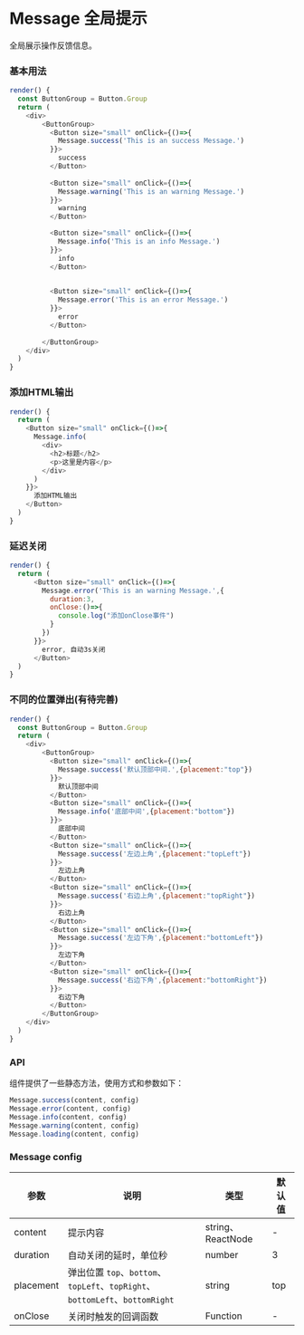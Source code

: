 Message 全局提示
===

全局展示操作反馈信息。

### 基本用法

<!--DemoStart--> 
```js
render() {
  const ButtonGroup = Button.Group
  return (
    <div>
        <ButtonGroup>
          <Button size="small" onClick={()=>{
            Message.success('This is an success Message.')
          }}>
            success
          </Button>  
          
          <Button size="small" onClick={()=>{
            Message.warning('This is an warning Message.')
          }}>
            warning
          </Button>  

          <Button size="small" onClick={()=>{
            Message.info('This is an info Message.')
          }}>
            info
          </Button>  

          
          <Button size="small" onClick={()=>{
            Message.error('This is an error Message.')
          }}>
            error
          </Button>  
          
        </ButtonGroup>
    </div>
  )
}
```
<!--End-->


### 添加HTML输出

<!--DemoStart--> 
```js
render() {
  return (
    <Button size="small" onClick={()=>{
      Message.info(
        <div>
          <h2>标题</h2>
          <p>这里是内容</p>
        </div>
      )
    }}>
      添加HTML输出 
    </Button> 
  )
}
```
<!--End-->

### 延迟关闭

<!--DemoStart--> 
```js
render() {
  return (
      <Button size="small" onClick={()=>{
        Message.error('This is an warning Message.',{
          duration:3,
          onClose:()=>{
            console.log("添加onClose事件")
          }
        })
      }}>
        error, 自动3s关闭
      </Button>
  )
}
```
<!--End-->

### 不同的位置弹出(有待完善)

<!--DemoStart--> 
```js
render() {
  const ButtonGroup = Button.Group
  return (
    <div>
        <ButtonGroup>
          <Button size="small" onClick={()=>{
            Message.success('默认顶部中间.',{placement:"top"})
          }}>
            默认顶部中间
          </Button>
          <Button size="small" onClick={()=>{
            Message.info('底部中间',{placement:"bottom"})
          }}>
            底部中间
          </Button>
          <Button size="small" onClick={()=>{
            Message.success('左边上角',{placement:"topLeft"})
          }}>
            左边上角
          </Button>
          <Button size="small" onClick={()=>{
            Message.success('右边上角',{placement:"topRight"})
          }}>
            右边上角
          </Button>
          <Button size="small" onClick={()=>{
            Message.success('左边下角',{placement:"bottomLeft"})
          }}>
            左边下角
          </Button>
          <Button size="small" onClick={()=>{
            Message.success('右边下角',{placement:"bottomRight"})
          }}>
            右边下角
          </Button>
        </ButtonGroup>
    </div>
  )
}
```
<!--End-->

### API

组件提供了一些静态方法，使用方式和参数如下：

```js
Message.success(content, config)  
Message.error(content, config)  
Message.info(content, config)  
Message.warning(content, config)  
Message.loading(content, config)  
```

### Message config

| 参数 | 说明 | 类型 | 默认值 |
|--------- |-------- |--------- |-------- |
| content | 提示内容 | string、ReactNode | - |
| duration | 自动关闭的延时，单位秒 | number | 3 |
| placement | 弹出位置 `top`、`bottom`、`topLeft`、`topRight`、`bottomLeft`、`bottomRight` | string | top |
| onClose | 关闭时触发的回调函数 | Function | - |